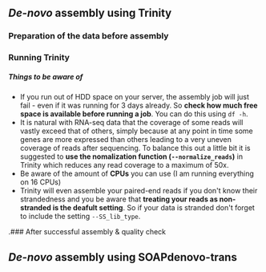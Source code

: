 ## *De-novo* assembly using Trinity

### Preparation of the data before assembly


### Running Trinity

##### Things to be aware of
  * If you run out of HDD space  on your server, the assembly job will just fail - even if it was running for 3 days already. So **check how much free space is available before running a job**. You can do this using `df -h`. 
  * It is natural with RNA-seq data that the coverage of some reads will vastly exceed that of others, simply because at any point in time some genes are more expressed than others leading to a very uneven coverage  of reads after sequencing. To balance this out a little bit it is suggested to **use the nomalization function (`--normalize_reads`)** in Trinity which reduces any read coverage to a maximum of 50x.
  * Be aware of the amount of **CPUs** you can use (I am running everything on 16 CPUs)
  * Trinity will even assemble your paired-end reads if you don't know their strandedness and you be aware that **treating your reads as non-stranded is the deafult setting**. So if your data is stranded don't forget to include the setting `--SS_lib_type`.  
  
.### After successful assembly & quality check
 


## *De-novo* assembly using SOAPdenovo-trans
 
